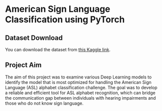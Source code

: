 # American Sign Language Classification using PyTorch

## Dataset Download
You can download the dataset from [this Kaggle link](https://www.kaggle.com/datasets/kapillondhe/american-sign-language).

## Project Aim

The aim of this project was to examine various Deep Learning models to identify the model that is most optimized for handling the American Sign Language (ASL) alphabet classification challenge. The goal was to develop a reliable and efficient tool for ASL alphabet recognition, which can bridge the communication gap between individuals with hearing impairments and those who do not know sign language.
